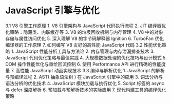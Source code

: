 # JavaScript 引擎与优化

  3.1 V8 引擎⼯作原理  1. V8 引擎架构与 JavaScript 代码执⾏流程 2. JIT 编译器优化策略：隐藏类、内联缓存等 3. V8 的垃圾回收机制与内存管理 4. V8 中的对象存储与属性访问优化 5.  深⼊理解 V8 的字节码解释器 Ignition 6. TurboFan 优化编译器的⼯作原理 7.  如何编写 V8 友好的⾼性能 JavaScript 代码 3.2  性能优化策略  1. JavaScript 性能分析⼯具与⽅法论 2.  内存管理与内存泄漏排查技术 3. JavaScript 代码优化策略与最佳实践 4.  ⼤规模数据处理的优化技巧与设计模式 5. DOM 操作性能优化与重绘回流控制 6.  使⽤ Performance API 进⾏精确的性能度量 7.  ⾼性能 JavaScript 动画实现技术 3.3  编译与解析优化  1. JavaScript 的解析与预编译过程 2. AST( 抽象语法树 ) 在 JavaScript 引擎中的应⽤ 3.  词法分析与语法分析的优化技术 4. JavaScript 模块加载与执⾏优化 5. Script 标签的 async 与 defer 深度解析 6.  预加载与预解析技术的实际应⽤ 7.  现代构建⼯具的编译优化策略
